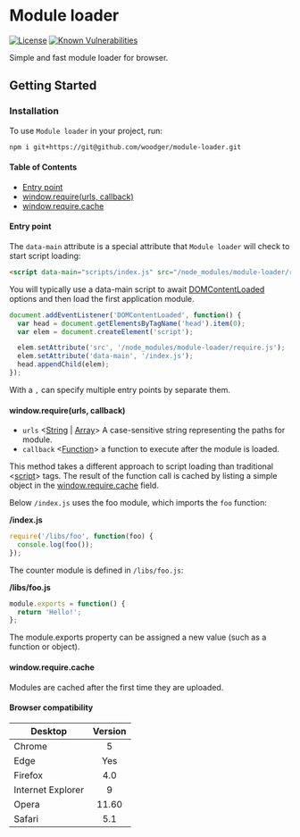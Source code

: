 # Module loader

[![License](https://img.shields.io/npm/l/express.svg)](https://github.com/woodger/harp/blob/master/LICENSE)
[![Known Vulnerabilities](https://snyk.io/test/github/woodger/module-loader/badge.svg?targetFile=package.json)](https://snyk.io/test/github/woodger/module-loader?targetFile=package.json)

Simple and fast module loader for browser.

## Getting Started

### Installation

To use `Module loader` in your project, run:

```bash
npm i git+https://git@github.com/woodger/module-loader.git
```

#### Table of Contents

* [Entry point](#entry-point)
* [window.require(urls, callback)](#windowrequireurls-callback)
* [window.require.cache](#windowrequirecache)

#### Entry point

The `data-main` attribute is a special attribute that `Module loader` will check to start script loading:

```html
<script data-main="scripts/index.js" src="/node_modules/module-loader/require.js"></script>
```

You will typically use a data-main script to await [DOMContentLoaded](https://developer.mozilla.org/en-US/docs/Web/API/Window/DOMContentLoaded_event) options and then load the first application module.

```js
document.addEventListener('DOMContentLoaded', function() {
  var head = document.getElementsByTagName('head').item(0);
  var elem = document.createElement('script');

  elem.setAttribute('src', '/node_modules/module-loader/require.js');
  elem.setAttribute('data-main', '/index.js');
  head.appendChild(elem);
});
```

With a `,` can specify multiple entry points by separate them.

#### window.require(urls, callback)

- `urls` <[String](https://developer.mozilla.org/en-US/docs/Web/JavaScript/Reference/Global_Objects/String) | [Array](https://developer.mozilla.org/en-US/docs/Web/JavaScript/Reference/Global_Objects/Array)> A case-sensitive string representing the paths for module.
- `callback` <[Function](https://developer.mozilla.org/en-US/docs/Web/JavaScript/Reference/Global_Objects/Function)> a function to execute after the module is loaded.

This method takes a different approach to script loading than traditional <[script](https://developer.mozilla.org/en-US/docs/Web/HTML/Element/script)> tags.
The result of the function call is cached by listing a simple object in the [window.require.cache](#windowrequirepathcache) field.

Below `/index.js` uses the foo module, which imports the `foo` function:

**/index.js**

```js
require('/libs/foo', function(foo) {
  console.log(foo());
});
```

The counter module is defined in `/libs/foo.js`:

**/libs/foo.js**

```js
module.exports = function() {
  return 'Hello!';
};
```

The module.exports property can be assigned a new value (such as a function or object).

#### window.require.cache

Modules are cached after the first time they are uploaded.


#### Browser compatibility

| Desktop           | Version |
|-------------------|:-------:|
| Chrome            | 5       |
| Edge              | Yes     |
| Firefox           | 4.0     |
| Internet Explorer | 9       |
| Opera             | 11.60   |
| Safari            | 5.1     |
